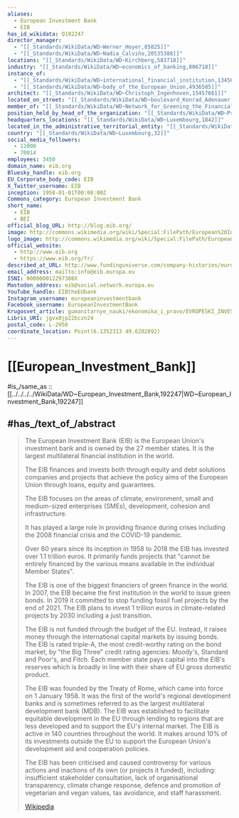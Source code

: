 ```yaml
---
aliases:
  - European Investment Bank
  - EIB
has_id_wikidata: Q192247
director_manager:
  - "[[_Standards/WikiData/WD~Werner_Hoyer,85825]]"
  - "[[_Standards/WikiData/WD~Nadia_Calviño,20535388]]"
locations: "[[_Standards/WikiData/WD~Kirchberg,583718]]"
industry: "[[_Standards/WikiData/WD~economics_of_banking,806718]]"
instance_of:
  - "[[_Standards/WikiData/WD~international_financial_institution,1345691]]"
  - "[[_Standards/WikiData/WD~body_of_the_European_Union,4936585]]"
architect: "[[_Standards/WikiData/WD~Christoph_Ingenhoven,15457661]]"
located_on_street: "[[_Standards/WikiData/WD~boulevard_Konrad_Adenauer,30319834]]"
member_of: "[[_Standards/WikiData/WD~Network_for_Greening_the_Financial_System,104872529]]"
position_held_by_head_of_the_organization: "[[_Standards/WikiData/WD~President_of_the_European_Investment_Bank,129186963]]"
headquarters_locations: "[[_Standards/WikiData/WD~Luxembourg,1842]]"
located_in_the_administrative_territorial_entity: "[[_Standards/WikiData/WD~Luxembourg,1842]]"
country: "[[_Standards/WikiData/WD~Luxembourg,32]]"
social_media_followers:
  - 11000
  - 70014
employees: 3450
domain_name: eib.org
Bluesky_handle: eib.org
EU_Corporate_body_code: EIB
X_Twitter_username: EIB
inception: 1958-01-01T00:00:00Z
Commons_category: European Investment Bank
short_name:
  - EIB
  - BEI
official_blog_URL: http://blog.eib.org/
image: http://commons.wikimedia.org/wiki/Special:FilePath/European%20Investment%20Bank%20Headquarter%20Building.jpg
logo_image: http://commons.wikimedia.org/wiki/Special:FilePath/European%20Investment%20Bank%20logo.svg
official_website:
  - http://www.eib.org
  - https://www.eib.org/fr/
described_at_URL: http://www.fundinguniverse.com/company-histories/european-investment-bank-history/
email_address: mailto:info@eib.europa.eu
ISNI: 000000012297308X
Mastodon_address: eib@social.network.europa.eu
YouTube_handle: EIBtheEUbank
Instagram_username: europeaninvestmentbank
Facebook_username: EuropeanInvestmentBank
Krugosvet_article: gumanitarnye_nauki/ekonomika_i_pravo/EVROPESKI_INVESTITSIONNI_BANK_EIB.html
Libris_URI: jgvx0jp22bczn24
postal_code: L-2950
coordinate_location: Point(6.1352313 49.6202892)
---
```


# [[European_Investment_Bank]] 

#is_/same_as :: [[../../../../WikiData/WD~European_Investment_Bank,192247|WD~European_Investment_Bank,192247]] 

## #has_/text_of_/abstract 

> The European Investment Bank (EIB) is the European Union's investment bank 
> and is owned by the 27 member states. 
> It is the largest multilateral financial institution in the world. 
> 
> The EIB finances and invests both through equity and debt solutions 
> companies and projects that achieve the policy aims of the European Union 
> through loans, equity and guarantees.
>
> The EIB focuses on the areas of climate, environment, small and medium-sized enterprises (SMEs), 
> development, cohesion and infrastructure. 
> 
> It has played a large role in providing finance during crises including the 2008 financial crisis 
> and the COVID-19 pandemic. 
> 
> Over 60 years since its inception in 1958 to 2018 the EIB has invested over 1.1 trillion euros. 
> It primarily funds projects 
> that "cannot be entirely financed by the various means available in the individual Member States".
>
> The EIB is one of the biggest financiers of green finance in the world. 
> In 2007, the EIB became the first institution in the world to issue green bonds. 
> In 2019 it committed to stop funding fossil fuel projects by the end of 2021. 
> The EIB plans to invest 1 trillion euros in climate-related projects by 2030 including a just transition. 
> 
> The EIB is not funded through the budget of the EU. 
> Instead, it raises money through the international capital markets by issuing bonds. 
> The EIB is rated triple-A, the most credit-worthy rating on the bond market, 
> by "the Big Three" credit rating agencies: Moody's, Standard and Poor's, and Fitch. 
> Each member state pays capital into the EIB's reserves 
> which is broadly in line with their share of EU gross domestic product.
>
> The EIB was founded by the Treaty of Rome, which came into force on 1 January 1958. It was the first of the world's regional development banks and is sometimes referred to as the largest multilateral development bank (MDB). The EIB was established to facilitate equitable development in the EU through lending to regions that are less developed and to support the EU's internal market. The EIB is active in 140 countries throughout the world. It makes around 10% of its investments outside the EU to support the European Union's development aid and cooperation policies.
>
> The EIB has been criticised and caused controversy for various actions and inactions of its own (or projects it funded), including: insufficient stakeholder consultation, lack of organisational transparency, climate change response, defence and promotion of vegetarian and vegan values, tax avoidance, and staff harassment.
>
> [Wikipedia](https://en.wikipedia.org/wiki/European%20Investment%20Bank) 

